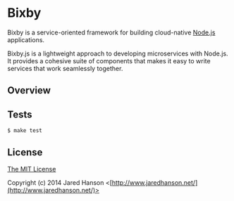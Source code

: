 # Bixby

Bixby is a service-oriented framework for building cloud-native [Node.js](https://nodejs.org)
applications.

Bixby.js is a lightweight approach to developing microservices with Node.js.  It
provides a cohesive suite of components that makes it easy to write services
that work seamlessly together.

## Overview


## Tests

    $ make test

## License

[The MIT License](http://opensource.org/licenses/MIT)

Copyright (c) 2014 Jared Hanson <[http://www.jaredhanson.net/](http://www.jaredhanson.net/)>
